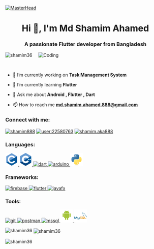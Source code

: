 [![MasterHead](https://4.bp.blogspot.com/-6vGvy4vCcvE/Xdcwnaf7XzI/AAAAAAAANZM/Io2mm8SXjmUVCo60byOn-XpLUpn54nizACLcBGAsYHQ/s1600/image1.gif)](https://www.linkedin.com/in/shamim888/)
<h1 align="center">Hi 👋, I'm Md Shamim Ahamed</h1>
<h3 align="center">A passionate Flutter developer from Bangladesh</h3>
<img align="right" alt="Coding" width="400" src="https://www.chawtechsolutions.com/wp-content/uploads/2019/03/developer.gif">

<p align="left"> <img src="https://komarev.com/ghpvc/?username=shamim36&label=Profile%20views&color=0e75b6&style=flat" alt="shamim36" /> </p>

<p align="left"> <a href="https://twitter.com/" target="blank"><img src="https://img.shields.io/twitter/follow/?logo=twitter&style=for-the-badge" alt="" /></a> </p>

- 🔭 I’m currently working on **Task Management System**

- 🌱 I’m currently learning **Flutter**

- 💬 Ask me about **Android , Flutter , Dart**

- 📫 How to reach me **md.shamim.ahamed.888@gmail.com**

<h3 align="left">Connect with me:</h3>
<p align="left">
<a href="https://linkedin.com/in/shamim888" target="blank"><img align="center" src="https://raw.githubusercontent.com/rahuldkjain/github-profile-readme-generator/master/src/images/icons/Social/linked-in-alt.svg" alt="shamim888" height="30" width="40" /></a>
<a href="https://stackoverflow.com/users/user:22580763" target="blank"><img align="center" src="https://raw.githubusercontent.com/rahuldkjain/github-profile-readme-generator/master/src/images/icons/Social/stack-overflow.svg" alt="user:22580763" height="30" width="40" /></a>
<a href="https://fb.com/shamim.aka888" target="blank"><img align="center" src="https://raw.githubusercontent.com/rahuldkjain/github-profile-readme-generator/master/src/images/icons/Social/facebook.svg" alt="shamim.aka888" height="30" width="40" /></a>
</p>

<h3 align="left">Languages:</h3>
<p align="left">
  

  <a href="https://www.cprogramming.com/" target="_blank" rel="noreferrer">
    <img src="https://raw.githubusercontent.com/devicons/devicon/master/icons/c/c-original.svg" alt="c" width="40" height="40"/>
  </a>
  <a href="https://www.w3schools.com/cpp/" target="_blank" rel="noreferrer">
    <img src="https://raw.githubusercontent.com/devicons/devicon/master/icons/cplusplus/cplusplus-original.svg" alt="cplusplus" width="40" height="40"/>
  </a>
    <a href="https://dart.dev" target="_blank" rel="noreferrer">
    <img src="https://www.vectorlogo.zone/logos/dartlang/dartlang-icon.svg" alt="dart" width="40" height="40"/>
  </a>
    <a href="https://www.arduino.cc/" target="_blank" rel="noreferrer">
    <img src="https://cdn.worldvectorlogo.com/logos/arduino-1.svg" alt="arduino" width="40" height="40"/>
  </a>
  <a href="https://www.python.org" target="_blank" rel="noreferrer">
    <img src="https://raw.githubusercontent.com/devicons/devicon/master/icons/python/python-original.svg" alt="python" width="40" height="40"/>
  </a>
  <!-- Add more languages as needed -->
</p>

<h3 align="left">Frameworks:</h3>
<p align="left">

  <a href="https://firebase.google.com/" target="_blank" rel="noreferrer">
    <img src="https://www.vectorlogo.zone/logos/firebase/firebase-icon.svg" alt="firebase" width="40" height="40"/>
  </a>
  <a href="https://flutter.dev" target="_blank" rel="noreferrer">
    <img src="https://www.vectorlogo.zone/logos/flutterio/flutterio-icon.svg" alt="flutter" width="40" height="40"/>
    </a>
  <a href="https://openjfx.io/" target="_blank" rel="noreferrer">
    <img src="[https://openjfx.io/favicon.ico](https://th.bing.com/th/id/OIP.3UXgkaTFqLDg2lEqMqU08gHaDF?rs=1&pid=ImgDetMain)" alt="javafx" width="40" height="40"/>
  </a>
  <!-- Add more frameworks as needed -->
</p>

<h3 align="left">Tools:</h3>
<p align="left">
  <a href="https://git-scm.com/" target="_blank" rel="noreferrer">
    <img src="https://www.vectorlogo.zone/logos/git-scm/git-scm-icon.svg" alt="git" width="40" height="40"/>
  </a>
  <a href="https://www.postman.com" target="_blank" rel="noreferrer">
    <img src="https://www.vectorlogo.zone/logos/getpostman/getpostman-icon.svg" alt="postman" width="40" height="40"/>
 <a href="https://www.microsoft.com/en-us/sql-server" target="_blank" rel="noreferrer">
    <img src="https://www.svgrepo.com/show/303229/microsoft-sql-server-logo.svg" alt="mssql" width="40" height="40"/>
  </a>
  <a href="https://developer.android.com" target="_blank" rel="noreferrer">
    <img src="https://raw.githubusercontent.com/devicons/devicon/master/icons/android/android-original-wordmark.svg" alt="android" width="40" height="40"/>
  </a>
  <a href="https://www.mysql.com/" target="_blank" rel="noreferrer">
    <img src="https://raw.githubusercontent.com/devicons/devicon/master/icons/mysql/mysql-original-wordmark.svg" alt="mysql" width="40" height="40"/>
  </a>
  <!-- Add more tools as needed -->
</p>


<p><img align="left" src="https://github-readme-stats.vercel.app/api/top-langs?username=shamim36&show_icons=true&locale=en&layout=compact" alt="shamim36" /></p>

<p>&nbsp;<img align="center" src="https://github-readme-stats.vercel.app/api?username=shamim36&show_icons=true&locale=en" alt="shamim36" /></p>

<p><img align="center" src="https://github-readme-streak-stats.herokuapp.com/?user=shamim36&" alt="shamim36" /></p>

